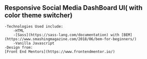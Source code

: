 ## Responsive Social Media DashBoard UI( with color theme switcher)

    -Technologies Used include:
        -HTML
        -[Sass](https://sass-lang.com/documentation) with [BEM](https://www.smashingmagazine.com/2018/06/bem-for-beginners/)
        -Vanilla Javascript
    -Design from:
    [Front End Mentors](https://www.frontendmentor.io/)

